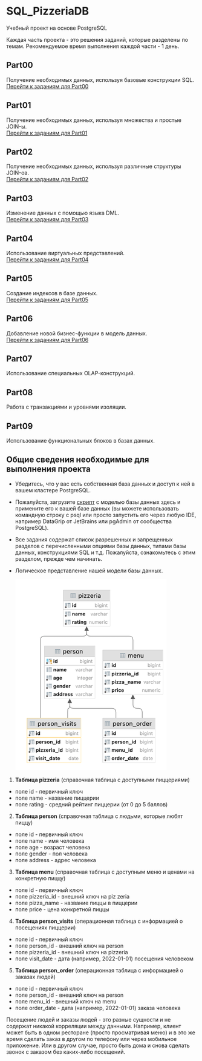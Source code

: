 # SQL_PizzeriaDB
Учебный проект на основе PostgreSQL

Каждая часть проекта - это решения заданий, которые разделены по темам. Рекомендуемое время выполнения каждой части - 1 день.  

## Part00

Получение необходимых данных, используя базовые конструкции SQL.  
[Перейти к заданиям для Part00](part00/Tasks_for_day00.md)

## Part01

Получение необходимых данных, используя множества и простые JOIN-ы.  
[Перейти к заданиям для Part01](part01/Tasks_for_day01.md)  

## Part02

Получение необходимых данных, используя различные структуры JOIN-ов.  
[Перейти к заданиям для Part02](part02/Tasks_for_day02.md)  

## Part03

Изменение данных с помощью языка DML.  
[Перейти к заданиям для Part03](part03/Tasks_for_day03.md)  

## Part04

Использование виртуальных представлений.  
[Перейти к заданиям для Part04](part04/Tasks_for_day04.md)  

## Part05

Cоздание индексов в базе данных.  
[Перейти к заданиям для Part05](part05/Tasks_for_day05.md)  

## Part06

Добавление новой бизнес-функции в модель данных.  
[Перейти к заданиям для Part06](part06/Tasks_for_day06.md)  

## Part07

Использование специальных OLAP-конструкций.

## Part08

Работа с транзакциями и уровнями изоляции.

## Part09

Использование функциональных блоков в базах данных.

## Общие сведения необходимые для выполнения проекта

- Убедитесь, что у вас есть собственная база данных и доступ к ней в вашем кластере PostgreSQL.
- Пожалуйста, загрузите [скрипт](materials/model.sql) с моделью базы данных здесь и примените его к вашей базе данных (вы можете использовать командную строку с psql или просто запустить его через любую IDE, например DataGrip от JetBrains или pgAdmin от сообщества PostgreSQL).
- Все задания содержат список разрешенных и запрещенных разделов с перечисленными опциями базы данных, типами базы данных, конструкциями SQL и т.д. Пожалуйста, ознакомьтесь с этим разделом, прежде чем начинать.
- Логическое представление нашей модели базы данных.

  ![schema](materials/images/schema.png)  


1. **Таблица pizzeria** (справочная таблица с доступными пиццериями)
- поле id - первичный ключ
- поле name - название пиццерии
- поле rating - средний рейтинг пиццерии (от 0 до 5 баллов)
2. **Таблица person** (справочная таблица с людьми, которые любят пиццу)
- поле id - первичный ключ
- поле name - имя человека
- поле age - возраст человека
- поле gender - пол человека
- поле address - адрес человека
3. **Таблица menu** (справочная таблица с доступным меню и ценами на конкретную пиццу)
- поле id - первичный ключ
- поле pizzeria_id - внешний ключ на piz
zeria
- поле pizza_name - название пиццы в пиццерии
- поле price - цена конкретной пиццы
4. **Таблица person_visits** (операционная таблица с информацией о посещениях пиццерии)
- поле id - первичный ключ
- поле person_id - внешний ключ на person
- поле pizzeria_id - внешний ключ на pizzeria
- поле visit_date - дата (например, 2022-01-01) посещения человеком
5. **Таблица person_order** (операционная таблица с информацией о заказах людей)
- поле id - первичный ключ
- поле person_id - внешний ключ на person
- поле menu_id - внешний ключ на menu
- поле order_date - дата (например, 2022-01-01) заказа человека

Посещение людей и заказы людей - это разные сущности и не содержат никакой корреляции между данными. Например, клиент может быть в одном ресторане (просто просматривая меню) и в это же время сделать заказ в другом по телефону или через мобильное приложение. Или в другом случае, просто быть дома и снова сделать звонок с заказом без каких-либо посещений.